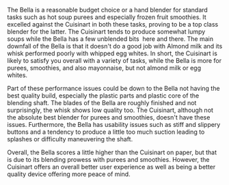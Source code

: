 The Bella is a reasonable budget choice or a hand blender for standard tasks such as hot soup purees and especially frozen fruit smoothies. It excelled against the Cuisinart in both these tasks, proving to be a top class blender for the latter. The Cuisinart tends to produce somewhat lumpy soups while the Bella has a few unblended bits  here and there. The main downfall of the Bella is that it doesn't do a good job with Almond milk and its whisk performed poorly with whipped egg whites. In short, the Cuisinart is likely to satisfy you overall with a variety of tasks, while the Bella is more for purees, smoothies, and also mayonnaise, but not almond milk or egg whites. 

Part of these performance issues could be down to the Bella not having the best quality build, especially the plastic parts and plastic core of the blending shaft. The blades of the Bella are roughly finished and not surprisingly, the whisk shows low quality too. The Cuisinart, although not the absolute best blender for purees and smoothies, doesn't have these issues. Furthermore, the Bella has usability issues such as stiff and slippery buttons and a tendency to produce a little too much suction leading to splashes or difficulty maneuvering the shaft. 

Overall, the Bella scores a little higher than the Cuisinart on paper, but that is due to its blending prowess with purees and smoothies. However, the Cuisinart offers an overall better user experience as well as being a better quality device offering more peace of mind.